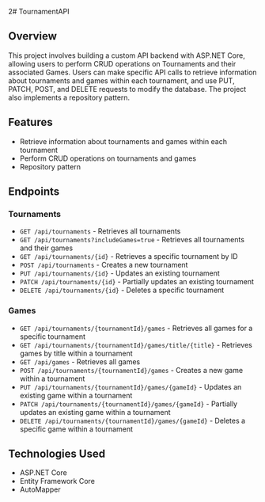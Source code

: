 2# TournamentAPI

## Overview

This project involves building a custom API backend with ASP.NET Core, allowing users to perform CRUD operations on Tournaments and their associated Games. Users can make specific API calls to retrieve information about tournaments and games within each tournament, and use PUT, PATCH, POST, and DELETE requests to modify the database. The project also implements a repository pattern.

## Features

- Retrieve information about tournaments and games within each tournament
- Perform CRUD operations on tournaments and games
- Repository pattern

## Endpoints

### Tournaments

- `GET /api/tournaments` - Retrieves all tournaments
- `GET /api/tournaments?includeGames=true` - Retrieves all tournaments and their games
- `GET /api/tournaments/{id}` - Retrieves a specific tournament by ID
- `POST /api/tournaments` - Creates a new tournament
- `PUT /api/tournaments/{id}` - Updates an existing tournament
- `PATCH /api/tournaments/{id}` - Partially updates an existing tournament
- `DELETE /api/tournaments/{id}` - Deletes a specific tournament

### Games

- `GET /api/tournaments/{tournamentId}/games` - Retrieves all games for a specific tournament
- `GET /api/tournaments/{tournamentId}/games/title/{title}` - Retrieves games by title within a tournament
- `GET /api/games` - Retrieves all games
- `POST /api/tournaments/{tournamentId}/games` - Creates a new game within a tournament
- `PUT /api/tournaments/{tournamentId}/games/{gameId}` - Updates an existing game within a tournament
- `PATCH /api/tournaments/{tournamentId}/games/{gameId}` - Partially updates an existing game within a tournament
- `DELETE /api/tournaments/{tournamentId}/games/{gameId}` - Deletes a specific game within a tournament

## Technologies Used

- ASP.NET Core
- Entity Framework Core
- AutoMapper